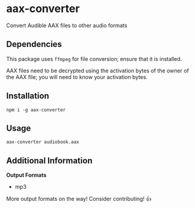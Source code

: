 # aax-converter

Convert Audible AAX files to other audio formats

## Dependencies

This package uses `ffmpeg` for file conversion; ensure that it is installed.

AAX files need to be decrypted using the activation bytes of the owner of the AAX file; you will need to know your activation bytes.

## Installation

```npm i -g aax-converter```

## Usage

```aax-converter audiobook.aax```

## Additional Information

**Output Formats**
- mp3

More output formats on the way! Consider contributing! 👍